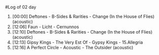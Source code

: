 #Log of 02 day

1. [00:00] Deftones - B-Sides & Rarities - Change (In the House of Flies) (acoustic)
1. [12:06] Faun - Licht - Cernunnos
1. [12:10] Deftones - B-Sides & Rarities - Change (In the House of Flies) (acoustic)
1. [12:13] Gipsy Kings - The Very Est Of - Gypsy Kings - 15.Allegria
1. [12:16] A Perfect Circle - Acoustic - The Outsider (acoustic)
